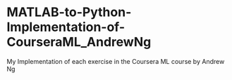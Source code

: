 # MATLAB-to-Python-Implementation-of-CourseraML_AndrewNg
My Implementation of each exercise in the Coursera ML course by Andrew Ng
